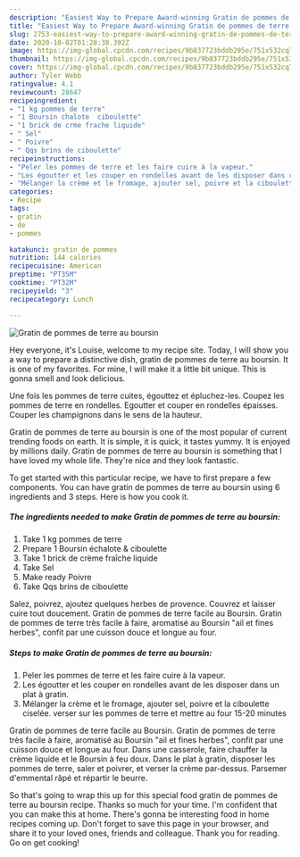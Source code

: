 ```yaml
---
description: "Easiest Way to Prepare Award-winning Gratin de pommes de terre au boursin"
title: "Easiest Way to Prepare Award-winning Gratin de pommes de terre au boursin"
slug: 2753-easiest-way-to-prepare-award-winning-gratin-de-pommes-de-terre-au-boursin
date: 2020-10-02T01:28:38.392Z
image: https://img-global.cpcdn.com/recipes/9b837723bddb295e/751x532cq70/gratin-de-pommes-de-terre-au-boursin-photo-principale-de-la-recette.jpg
thumbnail: https://img-global.cpcdn.com/recipes/9b837723bddb295e/751x532cq70/gratin-de-pommes-de-terre-au-boursin-photo-principale-de-la-recette.jpg
cover: https://img-global.cpcdn.com/recipes/9b837723bddb295e/751x532cq70/gratin-de-pommes-de-terre-au-boursin-photo-principale-de-la-recette.jpg
author: Tyler Webb
ratingvalue: 4.1
reviewcount: 28647
recipeingredient:
- "1 kg pommes de terre"
- "1 Boursin chalote  ciboulette"
- "1 brick de crme frache liquide"
- " Sel"
- " Poivre"
- " Qqs brins de ciboulette"
recipeinstructions:
- "Peler les pommes de terre et les faire cuire à la vapeur."
- "Les égoutter et les couper en rondelles avant de les disposer dans un plat à gratin."
- "Mélanger la crème et le fromage, ajouter sel, poivre et la ciboulette ciselée. verser sur les pommes de terre et mettre au four 15-20 minutes"
categories:
- Recipe
tags:
- gratin
- de
- pommes

katakunci: gratin de pommes 
nutrition: 144 calories
recipecuisine: American
preptime: "PT35M"
cooktime: "PT32M"
recipeyield: "3"
recipecategory: Lunch

---
```



![Gratin de pommes de terre au boursin](https://img-global.cpcdn.com/recipes/9b837723bddb295e/751x532cq70/gratin-de-pommes-de-terre-au-boursin-photo-principale-de-la-recette.jpg)

Hey everyone, it's Louise, welcome to my recipe site. Today, I will show you a way to prepare a distinctive dish, gratin de pommes de terre au boursin. It is one of my favorites. For mine, I will make it a little bit unique. This is gonna smell and look delicious.

Une fois les pommes de terre cuites, égouttez et épluchez-les. Coupez les pommes de terre en rondelles. Egoutter et couper en rondelles épaisses. Couper les champignons dans le sens de la hauteur.

Gratin de pommes de terre au boursin is one of the most popular of current trending foods on earth. It is simple, it is quick, it tastes yummy. It is enjoyed by millions daily. Gratin de pommes de terre au boursin is something that I have loved my whole life. They're nice and they look fantastic.


To get started with this particular recipe, we have to first prepare a few components. You can have gratin de pommes de terre au boursin using 6 ingredients and 3 steps. Here is how you cook it.

<!--inarticleads1-->

##### The ingredients needed to make Gratin de pommes de terre au boursin:

1. Take 1 kg pommes de terre
1. Prepare 1 Boursin échalote &amp; ciboulette
1. Take 1 brick de crème fraîche liquide
1. Take  Sel
1. Make ready  Poivre
1. Take  Qqs brins de ciboulette


Salez, poivrez, ajoutez quelques herbes de provence. Couvrez et laisser cuire tout doucement. Gratin de pommes de terre facile au Boursin. Gratin de pommes de terre très facile à faire, aromatisé au Boursin &#34;ail et fines herbes&#34;, confit par une cuisson douce et longue au four. 

<!--inarticleads2-->

##### Steps to make Gratin de pommes de terre au boursin:

1. Peler les pommes de terre et les faire cuire à la vapeur.
1. Les égoutter et les couper en rondelles avant de les disposer dans un plat à gratin.
1. Mélanger la crème et le fromage, ajouter sel, poivre et la ciboulette ciselée. verser sur les pommes de terre et mettre au four 15-20 minutes


Gratin de pommes de terre facile au Boursin. Gratin de pommes de terre très facile à faire, aromatisé au Boursin &#34;ail et fines herbes&#34;, confit par une cuisson douce et longue au four. Dans une casserole, faire chauffer la crème liquide et le Boursin à feu doux. Dans le plat à gratin, disposer les pommes de terre, saler et poivrer, et verser la crème par-dessus. Parsemer d&#39;emmental râpé et répartir le beurre. 

So that's going to wrap this up for this special food gratin de pommes de terre au boursin recipe. Thanks so much for your time. I'm confident that you can make this at home. There's gonna be interesting food in home recipes coming up. Don't forget to save this page in your browser, and share it to your loved ones, friends and colleague. Thank you for reading. Go on get cooking!
